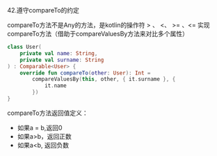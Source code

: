 42.遵守compareTo的约定

  compareTo方法不是Any的方法，是kotlin的操作符  > 、 <、  >= 、<=
  实现compareTo方法（借助于compareValuesBy方法来对比多个属性）
```kotlin
class User(
    private val name: String,
    private val surname: String
) : Comparable<User> {
    override fun compareTo(other: User): Int =
        compareValuesBy(this, other, { it.surname }, {
            it.name
        })
}
```
compareTo方法返回值定义：

- 如果a = b,返回0
- 如果a>b，返回正数
- 如果a<b, 返回负数

